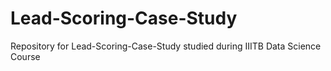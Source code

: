 # Lead-Scoring-Case-Study
Repository for Lead-Scoring-Case-Study studied during IIITB Data Science Course

